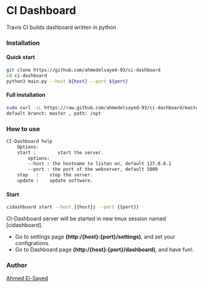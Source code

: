 # CI Dashboard
Travis CI builds dashboard written in python

### Installation

#### Quick start
```bash
git clone https://github.com/ahmedelsayed-93/ci-dashboard
cd ci-dashboard
python3 main.py --host ${host} --port ${port} 
```
#### Full installation
```bash
sudo curl -sL https://raw.github.com/ahmedelsayed-93/ci-dashboard/master/scripts/install.sh | bash -s {{branch}} {{path}}
default branch: master , path: /opt
```
### How to use
```bash
CI-Dashboard help
    Options:
    start :        start the server.
        options:
        --host : the hostname to listen on, default 127.0.0.1
        --port : the port of the webserver, default 5000
    stop   :    stop the server.
    update :    update software.
```

#### Start
```bash
cidashboard start --host {{host}} --port {{port}}
```

CI-Dashboard server will be started in new tmux session named [cidashboard].
- Go to settings page **(http:/{host}:{port}/settings)**, and set your configrations.
- Go to Dashboard page **(http:/{host}:{port}/dashboard)**, and have fun!.


### Author
[Ahmed El-Sayed](mailto:ahmed.m.elsayed93@gmail.com)